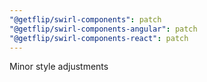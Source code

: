 ```yaml
---
"@getflip/swirl-components": patch
"@getflip/swirl-components-angular": patch
"@getflip/swirl-components-react": patch
---
```


Minor style adjustments
